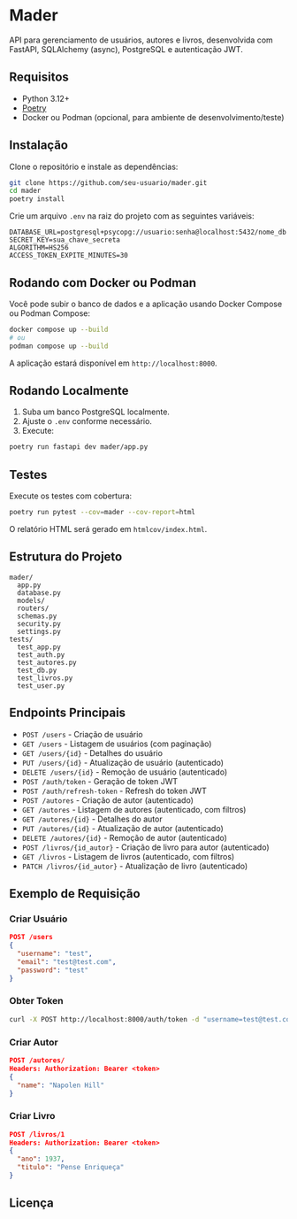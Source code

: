 # Mader

API para gerenciamento de usuários, autores e livros, desenvolvida com FastAPI, SQLAlchemy (async), PostgreSQL e autenticação JWT.

## Requisitos

- Python 3.12+
- [Poetry](https://python-poetry.org/)
- Docker ou Podman (opcional, para ambiente de desenvolvimento/teste)

## Instalação

Clone o repositório e instale as dependências:

```sh
git clone https://github.com/seu-usuario/mader.git
cd mader
poetry install
```

Crie um arquivo `.env` na raiz do projeto com as seguintes variáveis:

```
DATABASE_URL=postgresql+psycopg://usuario:senha@localhost:5432/nome_db
SECRET_KEY=sua_chave_secreta
ALGORITHM=HS256
ACCESS_TOKEN_EXPITE_MINUTES=30
```

## Rodando com Docker ou Podman

Você pode subir o banco de dados e a aplicação usando Docker Compose ou Podman Compose:

```sh
docker compose up --build
# ou
podman compose up --build
```

A aplicação estará disponível em `http://localhost:8000`.

## Rodando Localmente

1. Suba um banco PostgreSQL localmente.
2. Ajuste o `.env` conforme necessário.
3. Execute:

```sh
poetry run fastapi dev mader/app.py
```

## Testes

Execute os testes com cobertura:

```sh
poetry run pytest --cov=mader --cov-report=html
```

O relatório HTML será gerado em `htmlcov/index.html`.

## Estrutura do Projeto

```
mader/
  app.py
  database.py
  models/
  routers/
  schemas.py
  security.py
  settings.py
tests/
  test_app.py
  test_auth.py
  test_autores.py
  test_db.py
  test_livros.py
  test_user.py
```

## Endpoints Principais

- `POST /users` - Criação de usuário
- `GET /users` - Listagem de usuários (com paginação)
- `GET /users/{id}` - Detalhes do usuário
- `PUT /users/{id}` - Atualização de usuário (autenticado)
- `DELETE /users/{id}` - Remoção de usuário (autenticado)
- `POST /auth/token` - Geração de token JWT
- `POST /auth/refresh-token` - Refresh do token JWT
- `POST /autores` - Criação de autor (autenticado)
- `GET /autores` - Listagem de autores (autenticado, com filtros)
- `GET /autores/{id}` - Detalhes do autor
- `PUT /autores/{id}` - Atualização de autor (autenticado)
- `DELETE /autores/{id}` - Remoção de autor (autenticado)
- `POST /livros/{id_autor}` - Criação de livro para autor (autenticado)
- `GET /livros` - Listagem de livros (autenticado, com filtros)
- `PATCH /livros/{id_autor}` - Atualização de livro (autenticado)

## Exemplo de Requisição

### Criar Usuário

```json
POST /users
{
  "username": "test",
  "email": "test@test.com",
  "password": "test"
}
```

### Obter Token

```sh
curl -X POST http://localhost:8000/auth/token -d "username=test@test.com&password=test"
```

### Criar Autor

```json
POST /autores/
Headers: Authorization: Bearer <token>
{
  "name": "Napolen Hill"
}
```

### Criar Livro

```json
POST /livros/1
Headers: Authorization: Bearer <token>
{
  "ano": 1937,
  "titulo": "Pense Enriqueça"
}
```

## Licença